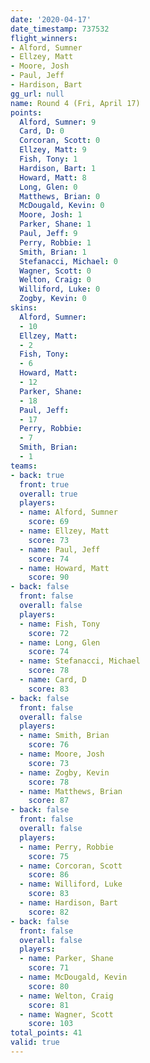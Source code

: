 ```yaml
---
date: '2020-04-17'
date_timestamp: 737532
flight_winners:
- Alford, Sumner
- Ellzey, Matt
- Moore, Josh
- Paul, Jeff
- Hardison, Bart
gg_url: null
name: Round 4 (Fri, April 17)
points:
  Alford, Sumner: 9
  Card, D: 0
  Corcoran, Scott: 0
  Ellzey, Matt: 9
  Fish, Tony: 1
  Hardison, Bart: 1
  Howard, Matt: 8
  Long, Glen: 0
  Matthews, Brian: 0
  McDougald, Kevin: 0
  Moore, Josh: 1
  Parker, Shane: 1
  Paul, Jeff: 9
  Perry, Robbie: 1
  Smith, Brian: 1
  Stefanacci, Michael: 0
  Wagner, Scott: 0
  Welton, Craig: 0
  Williford, Luke: 0
  Zogby, Kevin: 0
skins:
  Alford, Sumner:
  - 10
  Ellzey, Matt:
  - 2
  Fish, Tony:
  - 6
  Howard, Matt:
  - 12
  Parker, Shane:
  - 18
  Paul, Jeff:
  - 17
  Perry, Robbie:
  - 7
  Smith, Brian:
  - 1
teams:
- back: true
  front: true
  overall: true
  players:
  - name: Alford, Sumner
    score: 69
  - name: Ellzey, Matt
    score: 73
  - name: Paul, Jeff
    score: 74
  - name: Howard, Matt
    score: 90
- back: false
  front: false
  overall: false
  players:
  - name: Fish, Tony
    score: 72
  - name: Long, Glen
    score: 74
  - name: Stefanacci, Michael
    score: 78
  - name: Card, D
    score: 83
- back: false
  front: false
  overall: false
  players:
  - name: Smith, Brian
    score: 76
  - name: Moore, Josh
    score: 73
  - name: Zogby, Kevin
    score: 78
  - name: Matthews, Brian
    score: 87
- back: false
  front: false
  overall: false
  players:
  - name: Perry, Robbie
    score: 75
  - name: Corcoran, Scott
    score: 86
  - name: Williford, Luke
    score: 83
  - name: Hardison, Bart
    score: 82
- back: false
  front: false
  overall: false
  players:
  - name: Parker, Shane
    score: 71
  - name: McDougald, Kevin
    score: 80
  - name: Welton, Craig
    score: 81
  - name: Wagner, Scott
    score: 103
total_points: 41
valid: true
---
```

